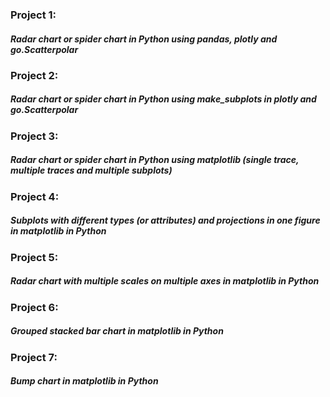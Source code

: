 ### Project 1: 
##### Radar chart or spider chart in Python using pandas, plotly and go.Scatterpolar
### Project 2: 
##### Radar chart or spider chart in Python using make_subplots in plotly and go.Scatterpolar
### Project 3: 
##### Radar chart or spider chart in Python using matplotlib (single trace, multiple traces and multiple subplots)
### Project 4: 
##### Subplots with different types (or attributes) and projections in one figure in matplotlib in Python
### Project 5: 
##### Radar chart with multiple scales on multiple axes in matplotlib in Python
### Project 6: 
##### Grouped stacked bar chart in matplotlib in Python
### Project 7: 
##### Bump chart in matplotlib in Python
